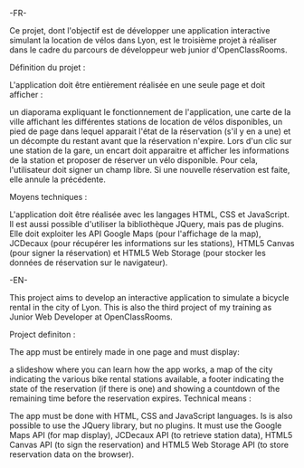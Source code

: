 ﻿-FR-

Ce projet, dont l'objectif est de développer une application interactive simulant la location de vélos dans Lyon, est le troisième projet à réaliser dans le cadre du parcours de développeur web junior d'OpenClassRooms.

Définition du projet :

L'application doit être entièrement réalisée en une seule page et doit afficher :

un diaporama expliquant le fonctionnement de l'application,
une carte de la ville affichant les différentes stations de location de vélos disponibles,
un pied de page dans lequel apparait l'état de la réservation (s'il y en a une) et un décompte du restant avant que la réservation n'expire.
Lors d'un clic sur une station de la gare, un encart doit apparaitre et afficher les informations de la station et proposer de réserver un vélo disponible. Pour cela, l'utilisateur doit signer un champ libre. Si une nouvelle réservation est faite, elle annule la précédente.

Moyens techniques :

L'application doit être réalisée avec les langages HTML, CSS et JavaScript. Il est aussi possible d'utiliser la bibliothèque JQuery, mais pas de plugins. Elle doit exploiter les API Google Maps (pour l'affichage de la map), JCDecaux (pour récupérer les informations sur les stations), HTML5 Canvas (pour signer la réservation) et HTML5 Web Storage (pour stocker les données de réservation sur le navigateur).

-EN-

This project aims to develop an interactive application to simulate a bicycle rental in the city of Lyon. This is also the third project of my training as Junior Web Developer at OpenClassRooms.

Project definiton :

The app must be entirely made in one page and must display:

a slideshow where you can learn how the app works,
a map of the city indicating the various bike rental stations available,
a footer indicating the state of the reservation (if there is one) and showing a countdown of the remaining time before the reservation expires.
Technical means :

The app must be done with HTML, CSS and JavaScript languages. Is is also possible to use the JQuery library, but no plugins. It must use the Google Maps API (for map display), JCDecaux API (to retrieve station data), HTML5 Canvas API (to sign the reservation) and HTML5 Web Storage API (to store reservation data on the browser).